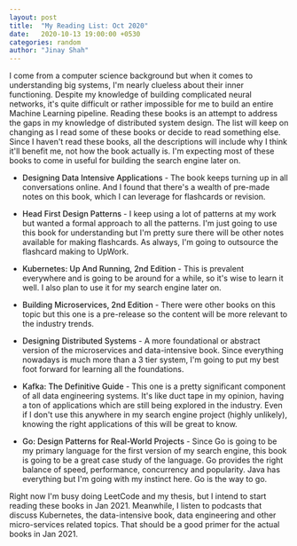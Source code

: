 ```yaml
---
layout: post
title:  "My Reading List: Oct 2020"
date:   2020-10-13 19:00:00 +0530
categories: random
author: "Jinay Shah"
---
```


I come from a computer science background but when it comes to understanding big systems, I'm nearly clueless about their inner functioning. Despite my knowledge of building complicated neural networks, it's quite difficult or rather impossible for me to build an entire Machine Learning pipeline. Reading these books is an attempt to address the gaps in my knowledge of distributed system design. The list will keep on changing as I read some of these books or decide to read something else. Since I haven't read these books, all the descriptions will include why I think it'll benefit me, not how the book actually is. I'm expecting most of these books to come in useful for building the search engine later on.

- <span style="font-weight: 500; display: inline">Designing Data Intensive Applications </span> - The book keeps turning up in all conversations online. And I found that there's a wealth of pre-made notes on this book, which I can leverage for flashcards or revision. 

- <span style="font-weight: 500; display: inline">Head First Design Patterns </span> - I keep using a lot of patterns at my work but wanted a formal approach to all the patterns. I'm just going to use this book for understanding but I'm pretty sure there will be other notes available for making flashcards. As always, I'm going to outsource the flashcard making to UpWork. 

- <span style="font-weight: 500; display: inline">Kubernetes: Up And Running, 2nd Edition</span> - This is prevalent everywhere and is going to be around for a while, so it's wise to learn it well. I also plan to use it for my search engine later on.

- <span style="font-weight: 500; display: inline">Building Microservices, 2nd Edition</span> - There were other books on this topic but this one is a pre-release so the content will be more relevant to the industry trends.

- <span style="font-weight: 500; display: inline">Designing Distributed Systems</span> - A more foundational or abstract version of the microservices and data-intensive book. Since everything nowadays is much more than a 3 tier system, I'm going to put my best foot forward for learning all the foundations.

- <span style="font-weight: 500; display: inline">Kafka: The Definitive Guide</span> - This one is a pretty significant component of all data engineering systems. It's like duct tape in my opinion, having a ton of applications which are still being explored in the industry. Even if I don't use this anywhere in my search engine project (highly unlikely), knowing the right applications of this will be great to know.

- <span style="font-weight: 500; display: inline">Go: Design Patterns for Real-World Projects</span> - Since Go is going to be my primary language for the first version of my search engine, this book is going to be a great case study of the language. Go provides the right balance of speed, performance, concurrency and popularity. Java has everything but I'm going with my instinct here. Go is the way to go.



Right now I'm busy doing LeetCode and my thesis, but I intend to start reading these books in Jan 2021. Meanwhile, I listen to podcasts that discuss Kubernetes, the data-intensive book, data engineering and other micro-services related topics. That should be a good primer for the actual books in Jan 2021.